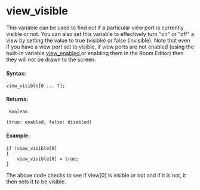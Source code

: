 # view_visible

This variable can be used to find out if a particular view port is
currently visible or not. You can also set this variable to effectively
turn "on" or "off" a view by setting the value to true (visible) or
false (invisible). Note that even if you have a view port set to
visible, if view ports are not enabled (using the built-in variable [
view_enabled ](view_enabled) or enabling them in the Room Editor)
then they will not be drawn to the screen.

#### Syntax:

``` gml
view_visible[0 ... 7];
```

#### Returns:

``` gml
 Boolean

(true: enabled, false: disabled)
```

#### Example:

``` gml
if !view_visible[0]
{
    view_visible[0] = true;
}
```

The above code checks to see if view\[0\] is visible or not and if it is
not, it then sets it to be visible.
